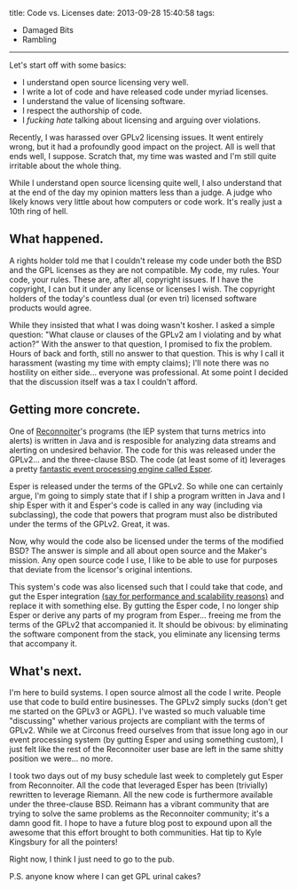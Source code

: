 title: Code vs. Licenses
date: 2013-09-28 15:40:58
tags:
- Damaged Bits
- Rambling
---
Let's start off with some basics:

 * I understand open source licensing very well.
 * I write a lot of code and have released code under myriad licenses.
 * I understand the value of licensing software.
 * I respect the authorship of code.
 * I *fucking hate* talking about licensing and arguing over violations.

Recently, I was harassed over GPLv2 licensing issues. It went entirely wrong, but it had a profoundly good impact on the project.  All is well that ends well, I suppose.  Scratch that, my time was wasted and I'm still quite irritable about the whole thing.
 
While I understand open source licensing quite well, I also understand that at the end of the day my opinion matters less than a judge.  A judge who likely knows very little about how computers or code work. It's really just a 10th ring of hell.

## What happened.

A rights holder told me that I couldn't release my code under both the BSD and the GPL licenses as they are not compatible. My code, my rules.  Your code, your rules.  These are, after all, copyright issues.  If I have the copyright, I can but it under any license or licenses I wish.  The copyright holders of the today's countless dual (or even tri) licensed software products would agree.  

While they insisted that what I was doing wasn't kosher.  I asked a simple question: "What clause or clauses of the GPLv2 am I violating and by what action?" With the answer to that question, I promised to fix the problem. Hours of back and forth, still no answer to that question.  This is why I call it harassment (wasting my time with empty claims); I'll note there was no hostility on either side... everyone was professional.  At some point I decided that the discussion itself was a tax I couldn't afford.

## Getting more concrete.

One of [Reconnoiter](http://github.com/circonus-labs/reconnoiter)'s programs (the IEP system that turns metrics into alerts) is written in Java and is resposible for analyzing data streams and alerting on undesired behavior.  The code for this was released under the GPLv2... and the three-clause BSD.  The code (at least some of it) leverages a pretty [fantastic event processing engine called Esper](http://esper.codehaus.org/).

Esper is released under the terms of the GPLv2.  So while one can certainly argue, I'm going to simply state that if I ship a program written in Java and I ship Esper with it and Esper's code is called in any way (including via subclassing), the code that powers that program must also be distributed under the terms of the GPLv2.  Great, it was.

Now, why would the code also be licensed under the terms of the modified BSD?  The answer is simple and all about open source and the Maker's mission.  Any open source code I use, I like to be able to use for purposes that deviate from the licensor's original intentions.  

This system's code was also licensed such that I could take that code, and gut the Esper integration [(say for performance and scalability reasons)](http://www.circonus.com/blog/updates-from-the-tech-team/) and replace it with something else.  By gutting the Esper code, I no longer ship Esper or derive any parts of my program from Esper...  freeing me from the terms of the GPLv2 that accompanied it.  It should be obivous: by eliminating the software component from the stack, you eliminate any licensing terms that accompany it.

## What's next.

I'm here to build systems. I open source almost all the code I write.  People use that code to build entire businesses.  The GPLv2 simply sucks (don't get me started on the GPLv3 or AGPL).  I've wasted so much valuable time "discussing" whether various projects are compliant with the terms of GPLv2.  While we at Circonus freed ourselves from that issue long ago in our event processing system (by gutting Esper and using something custom), I just felt like the rest of the Reconnoiter user base are left in the same shitty position we were... no more.

I took two days out of my busy schedule last week to completely gut Esper from Reconnoiter.  All the code that leveraged Esper has been (trivially) rewritten to leverage Riemann.  All the new code is furthermore available under the three-clause BSD.  Reimann has a vibrant community that are trying to solve the same problems as the Reconnoiter community; it's a damn good fit.  I hope to have a future blog post to expound upon all the awesome that this effort brought to both communities.  Hat tip to Kyle Kingsbury for all the pointers!

Right now, I think I just need to go to the pub.

P.S. anyone know where I can get GPL urinal cakes?
